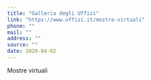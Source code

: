 ```yaml
---
title: "Galleria degli Uffizi"
link: "https://www.uffizi.it/mostre-virtuali"
phone: ""
mail: ""
address: ""
source: ""
date: 2020-04-02
---
```


Mostre virtuali
